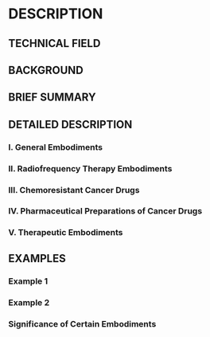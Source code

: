 # DESCRIPTION

## TECHNICAL FIELD

## BACKGROUND

## BRIEF SUMMARY

## DETAILED DESCRIPTION

### I. General Embodiments

### II. Radiofrequency Therapy Embodiments

### III. Chemoresistant Cancer Drugs

### IV. Pharmaceutical Preparations of Cancer Drugs

### V. Therapeutic Embodiments

## EXAMPLES

### Example 1

### Example 2

### Significance of Certain Embodiments

